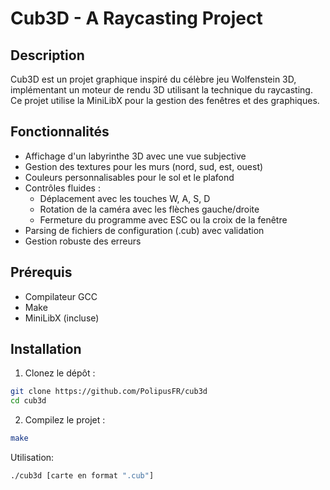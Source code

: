 # Cub3D - A Raycasting Project

<!-- Ajoutez une capture d'écran plus tard -->

## Description

Cub3D est un projet graphique inspiré du célèbre jeu Wolfenstein 3D, implémentant un moteur de rendu 3D utilisant la technique du raycasting. Ce projet utilise la MiniLibX pour la gestion des fenêtres et des graphiques.

## Fonctionnalités

- Affichage d'un labyrinthe 3D avec une vue subjective
- Gestion des textures pour les murs (nord, sud, est, ouest)
- Couleurs personnalisables pour le sol et le plafond
- Contrôles fluides :
  - Déplacement avec les touches W, A, S, D
  - Rotation de la caméra avec les flèches gauche/droite
  - Fermeture du programme avec ESC ou la croix de la fenêtre
- Parsing de fichiers de configuration (.cub) avec validation
- Gestion robuste des erreurs

## Prérequis

- Compilateur GCC
- Make
- MiniLibX (incluse)

## Installation

1. Clonez le dépôt :
``` bash
git clone https://github.com/PolipusFR/cub3d
cd cub3d
```

2. Compilez le projet :
``` bash
make
```

Utilisation:
``` bash
./cub3d [carte en format ".cub"]
```

